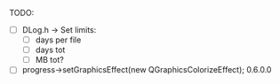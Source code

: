 TODO:
- [ ] DLog.h ->  Set limits:
    - [ ] days per file
    - [ ] days tot
    - [ ] MB tot?
- [ ] progress->setGraphicsEffect(new QGraphicsColorizeEffect);
0.6.0.0